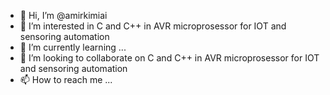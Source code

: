 - 👋 Hi, I’m @amirkimiai
- 👀 I’m interested in C and C++ in AVR microprosessor for IOT and sensoring automation
- 🌱 I’m currently learning ...
- 💞️ I’m looking to collaborate on C and C++ in AVR microprosessor for IOT and sensoring automation
- 📫 How to reach me ...

<!---
amirkimiai/amirkimiai is a ✨ special ✨ repository because its `README.md` (this file) appears on your GitHub profile.
You can click the Preview link to take a look at your changes.
--->

